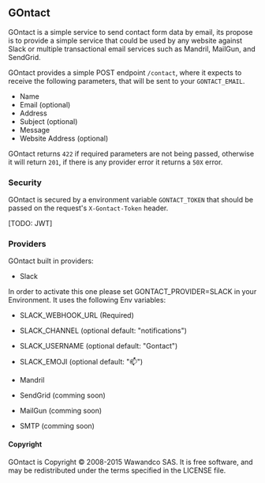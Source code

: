 ## GOntact

GOntact is a simple service to send contact form data by email, its propose is to provide a simple service that could be used by any website against Slack or multiple transactional email services such as Mandril, MailGun, and SendGrid.

GOntact provides a simple POST endpoint `/contact`, where it expects to receive the following parameters, that will be sent to your `GONTACT_EMAIL`.

- Name
- Email (optional)
- Address
- Subject (optional)
- Message
- Website Address (optional)

GOntact returns `422` if required parameters are not being passed, otherwise it will return `201`, if there is any provider error it returns a `50X` error.

### Security

GOntact is secured by a environment variable `GONTACT_TOKEN` that should be passed on the request's `X-Gontact-Token` header.

[TODO: JWT]

### Providers

GOntact built in providers:

- Slack

In order to activate this one please set GONTACT_PROVIDER=SLACK in your Environment.
It uses the following Env variables:

  - SLACK_WEBHOOK_URL (Required)
  - SLACK_CHANNEL (optional default: "notifications")
  - SLACK_USERNAME (optional default: "Gontact")
  - SLACK_EMOJI (optional default: ":mailbox:")

- Mandril
- SendGrid (comming soon)
- MailGun (comming soon)
- SMTP (comming soon)

#### Copyright
GOntact is Copyright © 2008-2015 Wawandco SAS. It is free software, and may be redistributed under the terms specified in the LICENSE file.
